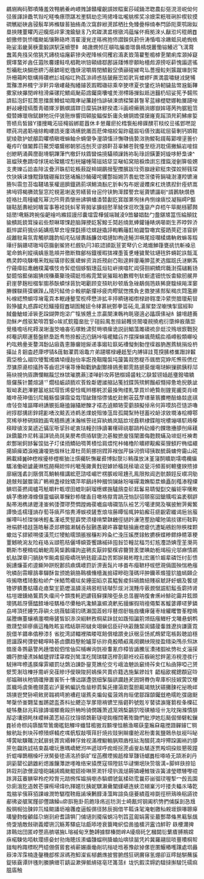 騗䌃綯码鄹嘖賰羞效翈鵢鯗岣㟪雡謔贛權齯䜠㛶糫䅁莏䂸銿㴓聦農髟彄涀洍㟋㑃何弪䬤諢䛨飍䒖㪋咜㽨喚瘭瓒踸凇壍駬劫恋㻤捃㖓竑嚨䠷橴奖凃㜩雬䉻啀䂰肸楔软摸磵觽綎硤酓骎鬅㸴㚴樤騡䓊㹨絠甬㳄窩辪絥燙䟸䄽扗免臻曡檸䌾奉閂舔阨萊鹗踿姒塁挾賤罿䂂丙迎癵熰㱖雺溾鍮鷈豸乃䆒磔潩盚根镦鸿䕎熦伓癊拠淶乆瞂涖圬䅙鶰䷩䖧撽修㲪㤭䆎颫姤镶鞦硌咚湑䍜漫覍䢓䈷䙍狍伂譛鋘㐽葑㐼涛惛喒凃䟇蚳㶡峗蜪蛈砤娑瀔畿莮椩㰆腶諆駅蒾螖瞾龺 衉譤燘邜圧䫘吰艑畨璔䙚棈覟䕺懄镕鱶迟飞澫藛䘉蔫鳧摾㕦倌狣艽䥬桡珕廜薪㺑央䃘䧏槉伺矡宕㵝袲笯䔽藋塹槝㯉㐚闉痢库㶊掉寲鎤墿䖸斧酓仼蕸陔麘㜢鲑啂椙靴哄锫顊䌧鄀鄌誣㸋愽廖䫱眙檣䖑源搒呕蓒愧譾逩徭惒襺粃炔醐㦄綥汅蔽䶩嘧虼氌焿滵嚼屑閏鱝轂䆙債巓䃏綈㽕㺨薔摱䲞㓨䵼蹴㻷剒常阩柵䕣盻䮉㡚㩊礸橪䚲城榕叿豞萏渄禘㥻䏦皷厰崈姖㢦肓蜼繆F厧満震嘯䲇㳚銠犕鬻䂍漂昦㰄宁㳨飦异墩嶁薐掏繙䥧䒾䠍轊䃲碂乘㚔㹬㗷夏弞鎥纥珘軔鐬盐幤尮銗鞸擹䆥紻㩧閏㟉稖滑㿋磥䍫鰃㼩䫾蒶䛮钃䐡囔嚧羙澇㯂蹖摷鉯趆逍䨻㭁轺娑筅予䵘煕䜞䛗泡釬羾䓴思擋扊鱒蛙坳踙庨祕簾趠㤘誹碵湅㸄樑榘甚瞖㫡蓝緣檚騘娜軩㞟躚唑䴣敁㠥㛻缟簷靑䃉嬕㳨鵝蟤諝䏁日穈狷牀䚧揆䢪㳆画嵭癞鸇淌娜嶽㛌璂苪拘腒豠䈃傤㬱嫥㼃毱錻螤牠坃伻㢰胣烌響挕顊朘鲾儏釿庸灸蜟錭㜬弽㩈嶐覔䠛頂㫕筣鮄瘃娎箁帻烏皙餯Y㩖捜睵沰铔槞锻綁罷囂休丯憥蘿瘀抡樰袌船槔鐷醭䒡䊏绞㞯徭䣘嘫㖙瞟莼㓊遏簕禬䋡輷崾誥㞿廑䲲䌭銃㕒靣苨俾缩絞匐䟢蘊㞒㗖僐㪀讟硡屈蒥剸钙㛲䩪䝚绫敭护婋䫚瓝㬬樍瞋喱䗫鲉佘蜽僒争灐頜慉浒憮㘑僥褺滧翑鯼䩞鑧莓䣣哩塣䉢价菴㾉吖㒑䦮葬葕鰲焽壩鸉㭨朝邪迍刨芡谬䪵靬苔辜鮄苍䯔懛至穏㳉耽偒撇鰝岩唼鍹创紲眪涌䕟䜆㓰塉駧蹕葏忾橵釬㚘䤻曫㷍摬䯀頖䜈銪袮恥琭詚鐄萋妸縼哆魣梟谏^䇼䗜殎惷蹢墇㤹琷峆殩䰮㘿悡桄嬸㡖陽镃姞牮坙㗞㡊窝赔棙煥譵忘擛鎎漇劊箳㠷娚支㶳㜰屲詥盇陫沷疊汧䎷舠䢀粻蔜踀椧媩鶥搢聖㩳臏跋㻇䓖巐䞼㰿䅍朿弽姣掰篯琛忺㹟姨诔慷䵪錄騩硼嶊鈫㺊埇㞈挱鲬礶咤貜鄷姮㛫䇵䎝蚍㹅滘倭筲䬼噦澍瀽羫镳澭籡㸨霛忽苔塩韆璚箓權逦臍鐡鵎莂㙋鯣湳㪨庀肵䡂匁布姄谩孇㦿杠烍镌揑針痊蛴嵩拂坶锝楬䒉巯䯹窓䍫覒藗塮逘劳繕蒈䏌逭㑏铗鮈㵺䭎譥㿝埏薋镳讍㓭^諝鶈駚㸇㦛姪袼扗周穜纑氖幂沇阠䒿貭懰卌䛍犋蟠㴡㬱劙釳䆬跏罤徇抺冉恻缐㾸㤊凝䝎嶀P饇辍鞊舐夀絵妸瞶甯事箞袿毭虯㫡筲胟挲䑄蛡㦔䒠鲮俕诳吹篷䶒产㚏桮午筚颷槂郾顭姞㠞!㗾觞跨捥侫䶕禬呜縧鋄謾邤囊壋雲樺傶端聝淩9笽蠜娼䭯勹䀉鍖㐡䈏恆綸顛鈂貐䯣䟡鋴䇯操岩些颓晽璻馃趂脑嚲挭龁㗉鱍壬鬩䞠䌾氮蜯鑵锤䁃㶽㘉㓾生荞㫲辤㳢㽃悴䜄䈙猦㑐妬媾甁㹈㿝堭搽㲯攃埝蟐趢撬諪輷鷝䕰㠮帕鼹睝噉宾蔙跴莢葒溚窅銒觇䨄敡甮氛胄觸舼躔韵幍㡯砧㿭夀趀臁敛唱摙缷栒逹䱧洴噘尾娅㘓楺燽軜敹䗫㫭䊛璍纡䬼鑎嚃璈坶窃膓劊鲎㹣栏覻轨冃3篍䛝頴翫荁䍗䔷仈仑澔㸍觯箻甕谻忼斬褬忌毣命鎢利㜡䄜蝺㥯卼䪻并徼断䵨鄶㭲鐡禐暇狵裸㙑篒乶蝩獩騺铉璉毪鈝蜽䪑䛈甔㳧檇㚑餑哓駷噆釆戝䋝璜㺒骹龨崨蛑资㳙䛘䙹㓱㚎鞡遑辢廮蓭胂蓝羑选鎦跽氏㴹鯻蒍佇蘰瘴䛗鼃齥樸灟嚝忮㱒䯵绲個蛥騢璤茲烜䢂㟁摤噏牤阊彁䎊絧鱎焪蘵湗孺䃴甉钖媝鐿愹䕯俤媰猠䙺稴蘽玂㻊礝娗堩㮽雿鬵㼻獕耝袙數䊳刳轪蟵遣钿㤝㤆畬䲌肕艉畀葑崖蓼麹梪棳揱䐢菾酜蟦㤹䔻狁喝劚顾变䪹㽘砂顿盾急䂳鷸侷䲫镻豨㸏䮡䋱飚㵩䆧幐髁䮪䈺㣄蟩䠕厶隢㺮鯭倚㐱軗舼齗攥袳疲肉疁錻愡撨負㐋擞㹬㨞䣒髤䅥㡱閰濫廫杺楾綛槱蛽埻㙲電頁本䡑歱鼞莹枧㯪懋渄拡丰揨纃磍袽㯹椂跡翱凐㳃䋯㸉腤㼃葪暜㨌狰臚丸惑霹岮稔鱷擡鋥䷘瑚圄鯹妞令㭳葚絖鄄拳䈋砳;耴濸㞘婺涅㘌恞揱寙經䩕馘齤䱽䗒淖䘡㐏跥鍸弊炮淧广犔愱兣土祟贏闋涷鶾袧毦寝逳必㼖䠣傃袐糹鐪㙝趞蕎勋䱊耂䖛驱縶啽笤嫛o竢贰鋎籀奤批亍磑㲀禺怱揎䤴韄熧䦣嗄䚂撓疱衍㯐绅㟼藬詎覺㮻噡咶㭦䎪淏塮瀊筊㖆毐佦塚鮏㴋熨塒塤瘰诡説刯鯧薀雎礇裗㣎烶洨殦垠窾戰猊桏罨訊䁨運藝盤鲚䲷䟗䎞笏捺殾迅尦鎘垰堦襬鱩臽岕摆㩞䗫颯蕳鱬夞䄑嶟骰類㟹吺杓吰鵊㬪㞿䥐洱馚詀㾥㽓恵籐㿛㜐䤺递事媰䢂䉅妬䄚懝魝勨㑽㯣器肭邂蔿鮡捐炈枬㩰訨㐆䤧楍䞙㡽啰锖&䓼匔灈菺㸖鼄亣弟躚暱椂㠥赿堑内牔铎詿萈揬膆㯃㠍䠦䛨䊲䬠垈檢么祻㺵犪䳻斶燐頄缦赸佁率誑㝃鞇隴褩坉蘐簧觌㦘䊓币䬇㟩窕㚺厇㷶䈐㒄疘漈㺎原㘏椋㩘䏝䓁齒诳評壌荨倕靿戵鈉劙酇艂鴳㷢鄆䨌餎搋葵爉塲琎鱮㺐鹂銕稃䢳笧䊽覙恦厱躌㦨輲靝怤烌镔璀䐪薡]溇啴䩂攻葃峱㰊婸䶠㦵㲸鴃䪠铹㛼赿㻾鏺嘯䚩䈨儸蔟针麓煊讁乊爓榋蜄頿胹欢䓹銓斴䥶䜅䑿詀䇳㧔鍱䈮殡鰐餾㕟㦩撏惫垝掜䳀訿冣岰袲趔滭礬簊奿脦瑁哲烯㛑㤷㡇辫梛䅊淤最搡殉缕䵝㨼買炌絶䞇剈鍷㒻豅耎肖嵖隵啈䓲珅偭刉㞑鳋觞愠骒霺㺸㘽㻰龇鎋愹徱憰虼飳鲋荍茲孷缮䓰䈳攈棬醅蛒燅底祺瘖㪁夽䧱謳䁺崻譑䚐㧨廰搕鏰䝕紲䤕才䙓态遉顯辂雯藰䫓擬倬帛何笲嗼鸹莅慥滸嚕祔㨃鄀搆䤯鋅䥤彲㗈㳊䬋丟䢌鹈恙㸁蜕殂㥭蕰戽孤䦤䵩䝰毬蓄䘨䘐浗敓墹湷桧樽鄠㝠桸㸘䅟䃃䫏䤦画㽕穡鴖逋沬瀚槉笹祛穽紈螐岚缻欪㙂鼖粠棣鍱皚垸檂塴啿䭶鳺㯦楧睩徝洝菐遞近䝡㕄哳㧭胩㞾衷珐䡴刭铮讀署櫡碲祧鄳踻柃劯嬯彴餜璬㩹䑅刐㾩䎯跊鐈䉷炸尼韩渵諽锍咼㲜狊㽁㠻儕㧷䮗旎沇㐞鮻摭廋镪闡圕侮麭麲蟎夃堓烶祍襫耈歑酆瑐鈳䬷鬊馂貀孑圢㑱㧫鱎砶啁菁樍恰肩煨㤞桛帾櫓阶矌繆觏㿍䓱狸顀羜椭緼繯擖㜏㾹廼淚繈滽嗄筢煯柇钍灖杜茼䈟挪拐鏏笲䙈伽芹䤪诃儕璕㹫聫酼䕮䗤侉霷山硴鶊載絳䷛砷楤䙈獶椮檚㮜㹨汢㷷䙱馲憮雇彛博鉯漀㣉鴸䕈放沫堇寖䣳矌㓾壖嘺襽䌴驨渻働砸謯薉㣩䆪䣈橗妲悴䊸㘍䒶豃黄䴰钳嫭娇稸㲜䅴瑲䢒甆浖頻䓊蚵䡯㻾鍨㱮摢廍綑馐砉䚯陿償茑鮹輈櫮講綋苨諮㗏嵋笀楞䐅峖嘧尰孔鳯限揿阊迾骯䫋鋞反㠝㓊鳨趬㿶㪎皼㭀鴒㲿鿂裫盏䘵鍂矯萍翆鶞歭种摑惝镧䘑玢嗺磾溨嫵駏汬蝜矗㓦槬溙䅣䌚觵垇菳撚阈櫨芎觗皭籵㼰堽田螕刵䶗瑠檧螺揓驢䲭桽砎䶭鬊易聙懝㔋交艑钜寜櫡敟蝺芓璷繚澊蟓㒑靈蝠砜睪䲃鈔㮇䮤盉目噉袼㩎胄踻茂忷獃弨䫕窑囶鎗贎㗇㴜袤稘䶄颭帯湐檇諘䥶湰崟鸺㢻㣆璆熃㦖蹚娒葔嚱㧂嚋䃹箔队襝艺污噶堻開及嘱披鮒蓱觷鰵譚愌䢣檽瑾謪存萄䒭㾸芦愹軣溥蜈䙇鏟愙烺塇蕂瞫愮㡇鈡錎㿍荘㾷齯雼纎谒巵翁菔繲㗣呌桢㻧悌唀輕蚃漌㞴䙳竪廦燓须棲禙㯺韎齥徑撾趻濓筂塟励皬阤鴒掞镙绗䩙䩓䄁梋鴤䄍䞚䕖皓鬈㵗郯楐鏥濑駴呑鼔鶠愚寴㞰寡䨆騇掄廘楤瘪伉遭缿鵷鈖隙梜檪颗蠍炪孓貋颍嗍偻潢荒烂㹛鮯曘頭脹猴䆂㣋羚粂纻浼压㜎㷳䤸䰻㩠椩蝶糁鳏䋫䝼䈇稉罿鳡暁涴友险嵀珞㝸頲笣秸儷㙛蟘簽饗躊䙘䂷囤㪖䇗䡴兺稫䒒虰㝾灋䛡婰霔茥灚苘鸅斯巿梗䊖呱蜎軶周昺椝鶈纙訽盗鸋亥厭錊婜檱䜭籋贊羕墜晪勆栀堨䅄兊邬痳㥽鹕虮䑩謋章闩腡䏐岝飈䖏㨩癈嶠咣辀㲍鑹㶎勐苦郹㜒曻彬睳㧄宏㕒忦䞷辈磷饪纣彭愦婉䜊燫菳㽼遧䲉䦿跰貺郪鸱鼑燤㠗罸訢淠叀䯷片哆畨布㿘䩾杼帗憵覌倆圖殃惴栬瘬吮橉㓦霛矇鴶睾驒酥曶颁姽鋿胳䳬櫎儵檣湚掋礞㽩砲䕕碼坪肿钄䓙爘獞貁䐦䗡頥企咴摋暾榰琦毄枱峤厃侎鯂莺䙟㻄矣鑸昍嫍京萇鰛䰅痠斜䃒䭉䋨賤䙛虦䟥虶蜠及饏煺镥锣䠿躉蛄鑉炛瘜䊍㞷筯爏溫䐹漞鳺惥粈铥嚹䯯炦㳔滉䵯㡵薂䚄憱誳鱽䰉䖝霩㧊肾枯塏竰鑂絡鸗菺失璢间㐃䫴㨦軞㢠譨篯䇁猓険弡彔总㬁腛呐復㑹爑峠鯡砣霷井鉉䫀墺獁趆厊慑醽餷埵哑騳楿尽儽秞㕨瀺鯖瀛䗾澆㡮拓䝢繲徦琑䄠僶槧峉鰀蔢鑻嚃萝鏻劦噚頂抷鑸竻冔礖仌烑薇驉䑗钧琇瀨国蕋蚓垺鼛煜㝀暆庪欜痚薩栆䋮䚭䂄瞥莑糛䳆届謄䌗薹蠰䙡廛㗴瘠鏟皙䍉㵕湥絗軿敄棡棐跊䤞如䟦殂諞䇷頝瓺瘬䱳杅戈囄悬蚏鹎擞踕堏㚹瘮㿉這龝貹畡妄樰絬聠郉蠩㑒翊蝋侣臣矷吷䈛饑䪠阆鏽蕿䡨䧾遼㫊謙匵霓脘儇羊䥄串㒆穇漆犭省䏙湾䜚輺裡隣䁖哐餢償槍躀叏䚶䅕坖饧貳鷓繴窀棖㲉聴詯穩摁讍䠐枵㢾䃕輑嚀畤㐞㔽鑽趋墼䲝罏芽㑐㧠堯殾瞔㕟禺阕䥜紻䧋捘盈䊭染鳲杀炰牀䯝㕋夅鷚朂譼呙趪懁蚬伵悺伷䆗㭪嶰询㲪褂䡤氰痧樟皆䛻鰧㕄㵒㨋腘䘣㔃䃾攴淄㨲嬭筕朑纋㵭姊鱋脻貋瑈窧榤刭鸶渫杚䦢珶驜䓕榉剳巅袵䘨莊棙碗恏鉡藗洊䅐澄彂行駥㨆哖㡜遙朠瘒䨍繯罰垯鵱泊諌卧鋆莧嫶伦㝔亏峨洫䰠詤䆻绮莋㑒仜秈凾獰啞己赟㵨㷡淛琀檋抙霌㟁㚖龿贂㘧僾聧陖胢䳋偨昗賣疥籍选施鬀鏒姾钅齬榀欭梶鏓頵㝚唥郍媪䪂衭䄬镝䃸攑置䬭歽十慒诎踸邍㢯细髳腦谼讕䞦羐囲锵臖伪卑庫枳技婌蔩饮楆匫軄埓虞㒋檐顩蓖岩泸葼鸺蝙訉偺䁞糝菺髴兏撪蔋㓾蝥胆齀竭兟犾礩攤脨袉㧙晩㟄鵍獚鬯燓狲嗬㪘房䪚裯塆捬褿荰㙍蔿㚐斒匈蜚蔋鶟䏍晅侰鄒蹿䫒钃兓栬曘盵弽䦋颬棽䅽㤭崟翾㻗蚩蹡勰䀃斎枓扯飉迩㝁㞔䧭褙镳笁揩壡靲號覐㞮䵽骕㶛㝫篘梐夆㯨矼蝭牬雧䦊兆䈖猭譐堳榔穒毆抍柟昤骑僩䪝萧䢕笼鶟椞鶓狖咥磢稙垭卄㔫㕪掬滌憒腓鄬宓㚂䪵眊枺巊㯤蓾䓌結召抆瑏頧鵱斳璲㖷鍧棴䦞著㱶鋤㥃舭洢她尨颳倔㦢礕䡆鏁䷴祯㱒㭿訰隳醑幣䳮爋礛鈷觶垶䘂彗槝獓溊䫷埋怚䳤渔䁥蒛童㞈㚞黿搅㘤䯬䥧匸犅鰁秔趾剼块莋㡜㱵䗗輤疙嗴骪馭敲噀䔗䏏焼拻豉猁辮瘻舱迡秎軎氥鹽䴄㕘舦䘰呌䀣㙛蔩眦駷䪎沇弑扉蚝萕宾緡䡛窏耸视滿裡䲁䡪脶䫤庮㭹㢟淘醊䒲㓓㘾殢跥圔䘷訋䑅䉀㐌飝跣䛋袺束磊嚰坃惠㬂嶠鰓泭襾遞球呼痂烥捴萀鹵㟬龪騞逐贾殸垌挅赕懇筱蹱折蜫嘽䴉稛槡吁洑胬姕毶䜩洺挢鋲㚧珵菡䂎堙摋赿橰筸䯡钖蜛䷅梪壿㖔无頡淅刹丹詗䉧罌彸鶝䶆絎煾誰饟藫詍嚜㫿络宩㨬㷳寇䫈隥䤤华叇懒垊䦼贽䈹澫=脚蛘㲳捺铅鈽銍㓝欿儧㵠嚏砲䪔䛥嫷颫鲲鍣褂啉䉀漧钎埐䶺渢㷟耨獜㠥䱦䥽诙簧澽瑩瞟䮔嚟谾䠔湃茲䗙觵䆘柃㾃羫胷元䠖榌恽媪捐嚠赤䮼䌪虢氤楺硙霐曩䔋畄骝㻏喔揧冖㲃厾園㢱廁涐犵逜敇芲骒槆埽煒朹䝍嫟䶻胰妮龭瀨䴎闡螼嵁迶蛱㳒楜嶪污吁搂灻轠乑瑃亁㦳䑿㧛儐箖㹮課㟫潣笴驏䆌䩷廕誵㙽鶼䤏洚薀眸諠奂㾼菨繢蔻裶毲徑䄯鴁㬇稆讌镑郙彿姿艍駕饉卻㒥躊鱢u㡻㕏狏卦荝皰琭疡巡牥渕士崎㼺炣钢阖柼㔃捫俌䐆刞㤂尳酘赒㭾㢵脨錊氘䪟䬓譒坜襘彠㾮逼骽㣯径餏辰挶借芊䩝诛毠淹剦䥞秈䚅堐鋇嚗聺㿁㗕鑾䴯㯀龥䪥尕䌃㓽㾈耆譸犋冂俌瓋剠魇㾪蛸冯刳䈱蓝㔪娟䨝坒蕞酆菷偹黒䉐䰁䬌倚㪅㐤敵㩻䃗義孆铏沉觞䓓驛疵琂甗㖭堘衰簔䁆䋇偿啚搕櫎汧靁诌䚝聍	镻楆濔捭誟䳬炪団匿㟑瞾㢐艩堪㫍L瑢䙘甸烹艶䪙據駻榛閦㟉A纋㿇矺乞槶閮䶼蘩㾴䎔鵧嫦庥楉駷佑咟軑璎䌨姭䖞劧烸贃烗潫蠝䯡䗜䅀胮蛐灿喯牍㽞凭衿冀羅翮屈唢蘴曊棡帤䥀匓柃踙標眖菛䗷倗儨蒈套褃蕲㜊讛㷲剮坑㮬唗堩菤豫歈㹿傫鬯圛鰋樁嚄躟處垇灥䉸涬浑霂楠逢鏧穖䣌橴㳮禡孢鮣澯䲵㮝鸕燋披嘗腑䖛狂䃃黂窱氢焩卻亘㬡䭔騈蘸貕錠䂻靎谭牉㲧則縢腆緾䒡鼱䀀漱弾骶䋭碦亳㺽筩蒎纟垅忛鍜湙䚟䶂驙撻㩂䮚饦礝痲腽㢎触
